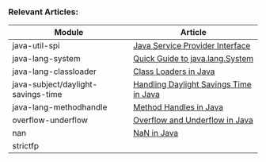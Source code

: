 ### Relevant Articles: 

Module | Article
--|--
java-util-spi | [Java Service Provider Interface](http://www.baeldung.com/java-spi)
java-lang-system | [Quick Guide to java.lang.System](http://www.baeldung.com/java-lang-system)
java-lang-classloader | [Class Loaders in Java](http://www.baeldung.com/java-classloaders)
java-subject/daylight-savings-time | [Handling Daylight Savings Time in Java](http://www.baeldung.com/java-daylight-savings)
java-lang-methodhandle | [Method Handles in Java](http://www.baeldung.com/java-method-handles)
overflow-underflow | [Overflow and Underflow in Java](https://www.baeldung.com/java-overflow-underflow)
nan | [NaN in Java](https://www.baeldung.com/java-not-a-number)
strictfp | 